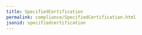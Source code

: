 ```yaml
---
title: SpecifiedCertification
permalink: compliance/SpecifiedCertification.html
jsonid: specifiedcertification
---
```

